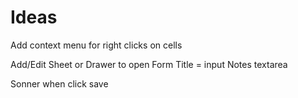 # Ideas

Add context menu for right clicks on cells

Add/Edit
Sheet or Drawer to open
Form
    Title = input
    Notes textarea
    
Sonner when click save